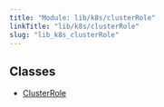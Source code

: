 ```yaml
---
title: "Module: lib/k8s/clusterRole"
linkTitle: "lib/k8s/clusterRole"
slug: "lib_k8s_clusterRole"
---
```


## Classes

- [ClusterRole](../classes/lib_k8s_clusterRole.ClusterRole.md)
